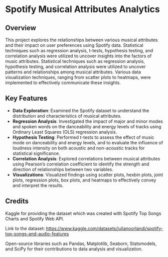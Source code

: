 # Spotify Musical Attributes Analytics
## Overview
This project explores the relationships between various musical attributes and their impact on user preferences using Spotify data. Statistical techniques such as regression analysis, t-tests, hypothesis testing, and correlation analysis were utilized to uncover insights into the factors of music attributes. Statistical techniques such as regression analysis, hypothesis testing, and correlation analysis were utilized to uncover patterns and relationships among musical attributes. Various data visualization techniques, ranging from scatter plots to heatmaps, were implemented to effectively communicate these insights.
## Key Features
- **Data Exploration**: Examined the Spotify dataset to understand the distribution and characteristics of musical attributes.
- **Regression Analysis**: Investigated the impact of major and minor modes and spoken words on the danceability and energy levels of tracks using Ordinary Least Squares (OLS) regression analysis.
- **Hypothesis Testing**: Performed t-tests to assess the effect of music mode on danceability and energy levels, and to evaluate the influence of loudness intensity on both acoustic and non-acoustic tracks for statistical significance.
- **Correlation Analysis**: Explored correlations between musical attributes using Pearson’s correlation coefficient to identify the strength and direction of relationships between two variables.
- **Visualizations**: Visualized findings using scatter plots, hexbin plots, joint plots, regression plots, box plots, and heatmaps to effectively convey and interpret the results.

## Credits
Kaggle for providing the dataset which was created with Spotify Top Songs Charts and Spotify Web API.

Link to the dataset: https://www.kaggle.com/datasets/julianoorlandi/spotify-top-songs-and-audio-features

Open-source libraries such as Pandas, Matplotlib, Seaborn, Statsmodels, and SciPy for their contributions to data analysis and visualization.
